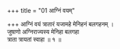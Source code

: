 +++
title = "01 आग्निं वयम्"

+++
आग्निं वयं त्रातारं यजामहे मेनिहनं बलगहनम् ।  
जुषाणो अग्निराज्यस्य मेनिहा बलगहा  
त्राता त्रायतां स्वाहा ॥ १ ॥